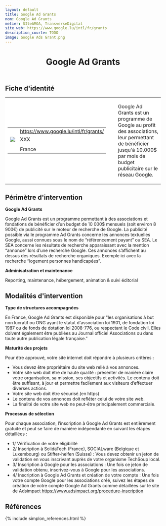 ```yaml
---
layout: default
title: Google Ad Grants
nom: Google Ad Grants
metier: SIteAMOA, TransverseDigital
site_web: https://www.google.lu/intl/fr/grants
description_courte: TODO
image: Google Ads Grant.png
---
```


<header>
	<h1> Google Ad Grants </h1>
</header>

<div class="main">
	<h2> Fiche d'identité </h2>
	<table style="border-collapse: collapse;">
		<tr style="border: none; background-color:#FFFFFF;">
			<td style="border: none; background-color:#FFFFFF;width:20%;height:80%;">
				<div class="fiche_contact" style="">
					<table style="border-collapse: collapse;">
						<tr class="site_web" style="border: none; background-color:#FFFFFF;">
							<td style="border: none;">
								<img src="" class="fiche_icone"/>
							</td>
							<td style="border: none;">
								<a href="https://www.google.lu/intl/fr/grants"> https://www.google.lu/intl/fr/grants/</a>
							</td>
						</tr>
						<tr class="contact" style="border: none; background-color:#FFFFFF;">
							<td style="border: none;display: table-cell;">
								<img src="{{site.url}}{{site.baseurl}}/images/email_icon.png" class="image" style="max-width:150%;vertical-align: middle;"/>
							</td>
							<td style="border: none;">
								XXX 
							</td>
						</tr>
						<tr class="telephone" style="border: none; background-color:#FFFFFF;">
							<td style="border: none;">
								<img src="" class="fiche_icone"/>
							</td>
							<td style="border: none;">
							</td>
						</tr>
						<tr class="zone" style="border: none; background-color:#FFFFFF;">
							<td style="border: none;">
								<img src="" class="fiche_icone"/>
							</td>
							<td style="border: none;">
								France
							</td>
						</tr>
					</table>
				</div>
			</td>
			<td style="width:10%;"/>
			<td style="background-color:#FFFFFF; width:60%;">
				<div class="fiche_identite">
					<p style="font-weight:normal;">
					Google Ad Grants est un programme de Google au profit des associations, leur permettant de bénéficier jusqu'à 10.000$ par mois de budget publicitaire sur le réseau Google.
					</p>
				</div>
			</td>
		</tr>
	</table>
	<div class="perimetre_intervention">
		<h2> Périmètre d'intervention </h2>
		<strong>Google Ad Grants</strong>
		<p>Google Ad Grants est un programme permettant à des associations et fondations de bénéficier d’un budget de 10 000$ mensuels (soit environ 8 900€) de publicité sur le moteur de recherche de Google. La publicité possible via le programme Ad Grants concerne les annonces textuelles Google, aussi connues sous le nom de “référencement payant” ou SEA. Le SEA concerne les résultats de recherche apparaissant avec la mention “annonce” lors d’une recherche Google. Ces annonces s’affichent au dessus des résultats de recherche organiques. Exemple ici avec la recherche “logement personnes handicapées”.</p>
		<strong>Adminisatration et maintenance</strong>
		<p> Reporting, maintenance, hébergement, animation & suivi éditorial</p>
	</div>
	<div class="modalite_intervention">
		<h2> Modalités d'intervention </h2>
		<strong>Type de structures accompagnées</strong>
		<p>En France, Google Ad Grants est disponible pour "les organisations à but non lucratif ou ONG ayant le statut d'association loi 1901, de fondation loi 1987 ou de fonds de dotation loi 2008-776, ou respectant le Code civil. Elles doivent également être publiées au Journal officiel Associations ou dans toute autre publication légale française.”</p>
		<strong>Maturité des projets</strong>
		<p>Pour être approuvé, votre site internet doit répondre à plusieurs critères :
			<ul>
				<li>Vous devez être propriétaire du site web relié à vos annonces. </li>
				<li>Votre site web doit être de haute qualité : présenter de manière claire votre organisation, sa mission, ses objectifs et activités. Le contenu doit être suffisant, à jour et permettre facilement aux visiteurs d’effectuer diverses actions.</li>
				<li>Votre site web doit être sécurisé.(en https)</li>
				<li>Le contenu de vos annonces doit refléter celui de votre site web.</li>
				<li>La finalité de votre site web ne peut-être principalement commerciale.</li>
			</ul></p>
		<strong>Processus de sélection</strong>
		<p>Pour chaque association, l’inscription à Google Ad Grants est entièrement gratuite et peut se faire de manière indépendante en suivant les étapes détaillées : 
			<ul>
				<li>1/ Vérification de votre éligibilité</li>
				<li>2/ Inscription à SolidaTech (France), SOCIALware (Belgique et Luxembourg) ou Stifter-helfen (Suisse) : Vous devez obtenir un jeton de validation en vous inscrivant auprès de votre organisme TechSoup local.</li>
				<li>3/ Inscription à Google pour les associations : Une fois ce jeton de validation obtenu, inscrivez-vous à Google pour les associations.</li>
				<li>4/ Inscription à Google Ad Grants et création de votre compte : Une fois votre compte Google pour les associations créé, suivez les étapes de création de votre compte Google Ad Grants comme détaillées sur le site de Adsimpact<a href="Adsimpact"> https://www.adsimpact.org/procedure-inscription</a></li>
			</ul>
</p>
</div>
<footer class="references">
	<h2> Références </h2>
	{% include simplon_references.html %}
</footer>

